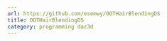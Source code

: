 ```yaml
---
url: https://github.com/esemwy/OOTHairBlendingDS
title: OOTHairBlendingDS
category: programming daz3d
---
```


